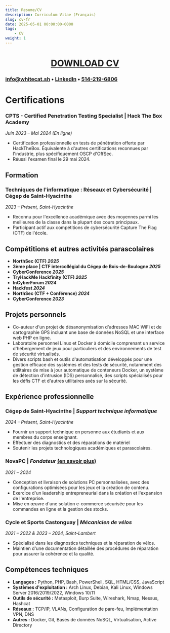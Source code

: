 ```yaml
---
title: Resume/CV
description: Curriculum Vitae (Français)
slug: cv-fr
date: 2025-05-01 00:00:00+0000
tags:
    - CV
weight: 1
---
```

<div style="text-align: center;">

# [DOWNLOAD CV](CV-Charles_Mclean-2025-FR.pdf)

</div>

### [info@whitecat.sh](mailto:info@whitecat.sh) • [LinkedIn](https://www.linkedin.com/in/charlesmcleansec/) • [514-219-6806](tel:+1-514-219-6806)

# **Certifications**

### **CPTS - Certified Penetration Testing Specialist** | Hack The Box Academy
*Juin 2023 – Mai 2024 (En ligne)*
- Certification professionnelle en tests de pénétration offerte par HackTheBox. Équivalente à d'autres certifications reconnues par l'industrie, plus spécifiquement OSCP d'OffSec.
- Réussi l'examen final le 29 mai 2024.

## **Formation**

### **Techniques de l'informatique : Réseaux et Cybersécurité** | Cégep de Saint-Hyacinthe
*2023 – Présent, Saint-Hyacinthe*
- Reconnu pour l'excellence académique avec des moyennes parmi les meilleures de la classe dans la plupart des cours principaux.
- Participant actif aux compétitions de cybersécurité Capture The Flag (CTF) de l'école.

## **Compétitions et autres activités parascolaires**

- **NorthSec (CTF) *2025***
- **3ème place | CTF intercollégial du Cégep de Bois-de-Boulogne *2025***
- **CyberConference *2025***
- **TryHackMe Hackfinity (CTF) *2025***
- **InCyberForum *2024***
- **Hackfest *2024***
- **NorthSec (CTF + Conférence) *2024***
- **CyberConference *2023***

## **Projets personnels**

- Co-auteur d'un projet de désanonymisation d'adresses MAC WiFi et de cartographie GPS incluant une base de données NoSQL et une interface web PHP en ligne.
- Laboratoire personnel Linux et Docker à domicile comprenant un service d'hébergement de jeux pour particuliers et des environnements de test de sécurité virtualisés.
- Divers scripts bash et outils d'automatisation développés pour une gestion efficace des systèmes et des tests de sécurité, notamment des utilitaires de mise à jour automatique de conteneurs Docker, un système de détection d'intrusion (IDS) personnalisé, des scripts spécialisés pour les défis CTF et d'autres utilitaires axés sur la sécurité.

## **Expérience professionnelle**

### **Cégep de Saint-Hyacinthe** | *Support technique informatique*  
*2024 – Présent, Saint-Hyacinthe*
- Fournir un support technique en personne aux étudiants et aux membres du corps enseignant.
- Effectuer des diagnostics et des réparations de matériel
- Soutenir les projets technologiques académiques et parascolaires.

### **NovaPC** | *Fondateur* [(en savoir plus)](https://whitecat.dev/p/nova-pc/)
*2021 – 2024*
- Conception et livraison de solutions PC personnalisées, avec des configurations optimisées pour les jeux et la création de contenu.
- Exercice d'un leadership entrepreneurial dans la création et l'expansion de l'entreprise.
- Mise en œuvre d'une solution e-commerce sécurisée pour les commandes en ligne et la gestion des stocks.

### **Cycle et Sports Castonguay** | *Mécanicien de vélos* 
*2021 – 2022 & 2023 – 2024, Saint-Lambert*  
- Spécialisé dans les diagnostics techniques et la réparation de vélos.
- Maintien d'une documentation détaillée des procédures de réparation pour assurer la cohérence et la qualité.

## **Compétences techniques**

- **Langages :** Python, PHP, Bash, PowerShell, SQL, HTML/CSS, JavaScript
- **Systèmes d'exploitation :** Arch Linux, Debian, Kali Linux, Windows Server 2016/2019/2022, Windows 10/11
- **Outils de sécurité :** Metasploit, Burp Suite, Wireshark, Nmap, Nessus, Hashcat
- **Réseaux :** TCP/IP, VLANs, Configuration de pare-feu, Implémentation VPN, DNS
- **Autres :** Docker, Git, Bases de données NoSQL, Virtualisation, Active Directory